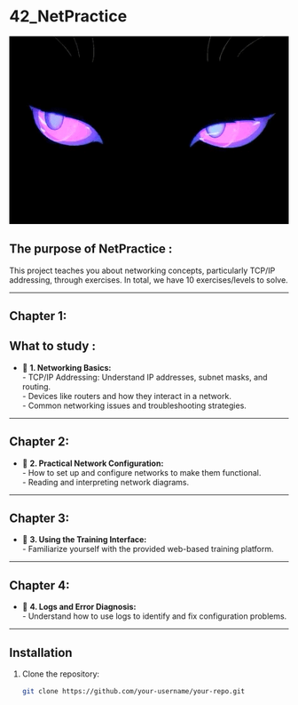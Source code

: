 # 42_NetPractice
![Feature Demo](images/𝔢𝔩𝔡𝔯𝔦𝔱𝔠𝔥%20ᖭི༏ᖫྀ.gif)




## The purpose of NetPractice :

This project teaches you about networking concepts, particularly TCP/IP addressing, through exercises. In total, we have 10 exercises/levels to solve.  

---

## Chapter 1:  

## What to study :   

- 🎉 **1. Networking Basics:**  
         - TCP/IP Addressing: Understand IP addresses, subnet masks, and routing.  
         - Devices like routers and how they interact in a network.  
         - Common networking issues and troubleshooting strategies.  

---

## Chapter 2:  

- 🎉 **2. Practical Network Configuration:**  
         - How to set up and configure networks to make them functional.  
         - Reading and interpreting network diagrams.  

---

## Chapter 3:  

- 🎉 **3. Using the Training Interface:**  
         - Familiarize yourself with the provided web-based training platform.  

---

## Chapter 4:  

- 🎉 **4. Logs and Error Diagnosis:**  
         - Understand how to use logs to identify and fix configuration problems.  

---

## Installation  

1. Clone the repository:  
   ```bash
   git clone https://github.com/your-username/your-repo.git
